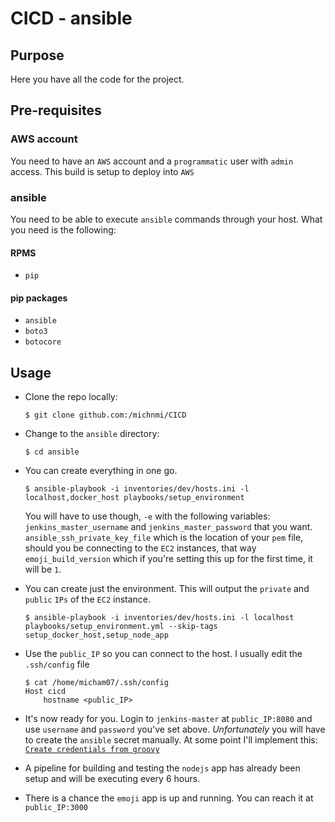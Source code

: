 # CICD - ansible

## Purpose
Here you have all the code for the project.

## Pre-requisites
### AWS account
You need to have an `AWS` account and a `programmatic` user with `admin` access. This build is setup to deploy into `AWS`
### ansible
You need to be able to execute `ansible` commands through your host. 
What you need is the following: 
#### RPMS
- `pip`
#### pip packages
- `ansible`
- `boto3`
- `botocore`

## Usage

- Clone the repo locally:

    ```
    $ git clone github.com:/michnmi/CICD
    ```

- Change to the `ansible` directory:

    ```
    $ cd ansible
    ```

- You can create everything in one go. 
    ```
    $ ansible-playbook -i inventories/dev/hosts.ini -l localhost,docker_host playbooks/setup_environment
    ```
    You will have to use though, `-e` with the following variables: 
    `jenkins_master_username` and `jenkins_master_password` that you want. 
    `ansible_ssh_private_key_file` which is the location of your `pem` file, should you be connecting to the `EC2` instances, that way
    `emoji_build_version` which if you're setting this up for the first time, it will be `1`.

- You can create just the environment. This will output the `private` and `public` `IPs` of the `EC2` instance. 
    ```
    $ ansible-playbook -i inventories/dev/hosts.ini -l localhost playbooks/setup_environment.yml --skip-tags setup_docker_host,setup_node_app
    ```

- Use the `public_IP` so you can connect to the host. I usually edit the `.ssh/config` file
    ```
    $ cat /home/micham07/.ssh/config 
    Host cicd
        hostname <public_IP>
    ```
- It's now ready for you. Login to `jenkins-master` at `public_IP:8080` and use `username` and `password` you've set above. _Unfortunately_ you will have to create the `ansible` secret manually. At some point I'll implement this: [`Create credentials from groovy`](https://support.cloudbees.com/hc/en-us/articles/217708168-create-credentials-from-groovy) 
- A pipeline for building and testing the `nodejs` app has already been setup and will be executing every 6 hours. 
- There is a chance the `emoji` app is up and running. You can reach it at `public_IP:3000`
